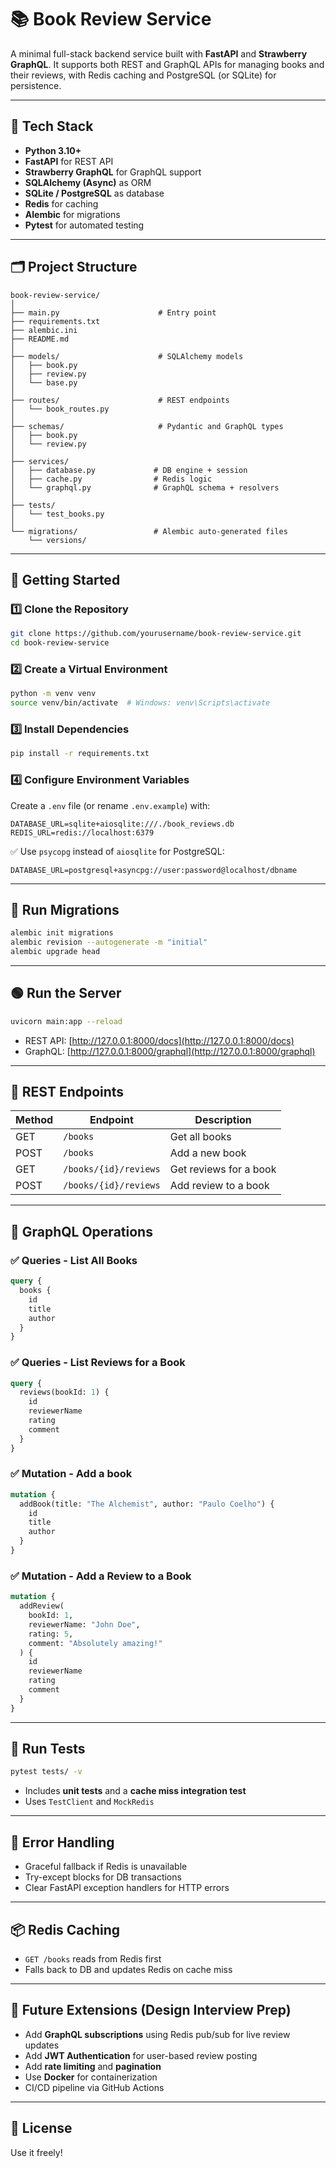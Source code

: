 # 📚 Book Review Service

A minimal full-stack backend service built with **FastAPI** and **Strawberry GraphQL**. It supports both REST and GraphQL APIs for managing books and their reviews, with Redis caching and PostgreSQL (or SQLite) for persistence.

---

## 🔧 Tech Stack

- **Python 3.10+**
- **FastAPI** for REST API
- **Strawberry GraphQL** for GraphQL support
- **SQLAlchemy (Async)** as ORM
- **SQLite / PostgreSQL** as database
- **Redis** for caching
- **Alembic** for migrations
- **Pytest** for automated testing

---

## 🗂️ Project Structure

```
book-review-service/
│
├── main.py                      # Entry point
├── requirements.txt
├── alembic.ini
├── README.md
│
├── models/                      # SQLAlchemy models
│   ├── book.py
│   ├── review.py
│   └── base.py
│
├── routes/                      # REST endpoints
│   └── book_routes.py
│
├── schemas/                     # Pydantic and GraphQL types
│   ├── book.py
│   └── review.py
│
├── services/
│   ├── database.py             # DB engine + session
│   ├── cache.py                # Redis logic
│   └── graphql.py              # GraphQL schema + resolvers
│
├── tests/
│   └── test_books.py
│
└── migrations/                 # Alembic auto-generated files
    └── versions/
```

---

## 🚀 Getting Started

### 1️⃣ Clone the Repository

```bash
git clone https://github.com/yourusername/book-review-service.git
cd book-review-service
```

### 2️⃣ Create a Virtual Environment

```bash
python -m venv venv
source venv/bin/activate  # Windows: venv\Scripts\activate
```

### 3️⃣ Install Dependencies

```bash
pip install -r requirements.txt
```

### 4️⃣ Configure Environment Variables

Create a `.env` file (or rename `.env.example`) with:

```env
DATABASE_URL=sqlite+aiosqlite:///./book_reviews.db
REDIS_URL=redis://localhost:6379
```

✅ Use `psycopg` instead of `aiosqlite` for PostgreSQL:

```env
DATABASE_URL=postgresql+asyncpg://user:password@localhost/dbname
```

---

## 🧱 Run Migrations

```bash
alembic init migrations
alembic revision --autogenerate -m "initial"
alembic upgrade head
```

---

## 🟢 Run the Server

```bash
uvicorn main:app --reload
```

- REST API: [http://127.0.0.1:8000/docs](http://127.0.0.1:8000/docs)
- GraphQL: [http://127.0.0.1:8000/graphql](http://127.0.0.1:8000/graphql)

---

## 🔌 REST Endpoints

| Method | Endpoint                  | Description               |
|--------|---------------------------|---------------------------|
| GET    | `/books`                  | Get all books             |
| POST   | `/books`                  | Add a new book            |
| GET    | `/books/{id}/reviews`     | Get reviews for a book    |
| POST   | `/books/{id}/reviews`     | Add review to a book      |

---

## 🧠 GraphQL Operations

### ✅ Queries - List All Books

```graphql
query {
  books {
    id
    title
    author
  }
}
```

### ✅ Queries - List Reviews for a Book
```graphql
query {
  reviews(bookId: 1) {
    id
    reviewerName
    rating
    comment
  }
}
```

### ✅ Mutation - Add a book
```graphql
mutation {
  addBook(title: "The Alchemist", author: "Paulo Coelho") {
    id
    title
    author
  }
}
```

### ✅ Mutation - Add a Review to a Book
```graphql
mutation {
  addReview(
    bookId: 1,
    reviewerName: "John Doe",
    rating: 5,
    comment: "Absolutely amazing!"
  ) {
    id
    reviewerName
    rating
    comment
  }
}

```



---

## 🧪 Run Tests

```bash
pytest tests/ -v
```

- Includes **unit tests** and a **cache miss integration test**
- Uses `TestClient` and `MockRedis`

---

## 🚨 Error Handling

- Graceful fallback if Redis is unavailable
- Try-except blocks for DB transactions
- Clear FastAPI exception handlers for HTTP errors

---

## 📦 Redis Caching

- `GET /books` reads from Redis first
- Falls back to DB and updates Redis on cache miss

---

## 🧩 Future Extensions (Design Interview Prep)

- Add **GraphQL subscriptions** using Redis pub/sub for live review updates
- Add **JWT Authentication** for user-based review posting
- Add **rate limiting** and **pagination**
- Use **Docker** for containerization
- CI/CD pipeline via GitHub Actions

---

## 📎 License

Use it freely!